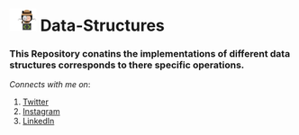 <h1> <img src="https://github.com/P-solanki29/Data-Structures/blob/master/git.jpeg" width="48" height="40"> Data-Structures </h1>
<h3> This Repository conatins the implementations of different data structures corresponds to there specific operations. </h3>

_Connects with me on_:
1. [Twitter](https://twitter.com/pawansolanki29 "Pawan Solanki")
1. [Instagram](https://www.instagram.com/solankipawna29/ "Pawan Solanki")
1. [LinkedIn](https://www.linkedin.com/in/pawan-solanki/ "Pawan Solanki")
